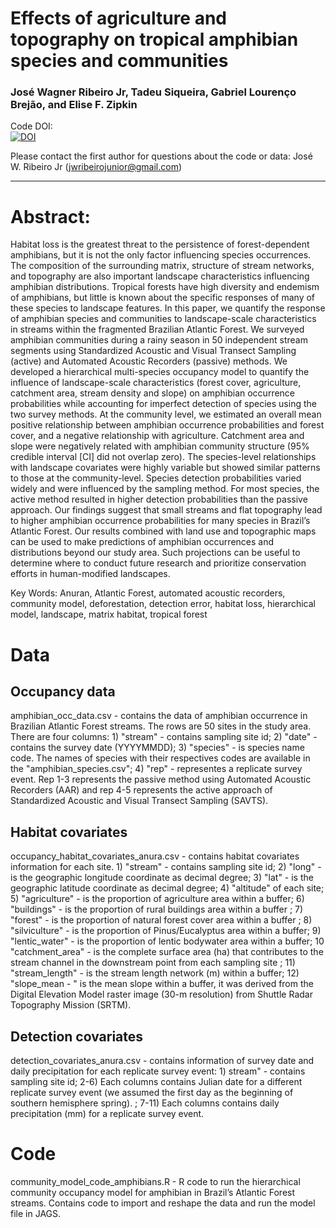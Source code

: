 # Effects of agriculture and topography on tropical amphibian species and communities

### José Wagner Ribeiro Jr, Tadeu Siqueira, Gabriel Lourenço Brejão, and Elise F. Zipkin

Code DOI:  
[![DOI](https://zenodo.org/badge/DOI/10.5281/zenodo.1218018.svg)](https://doi.org/10.5281/zenodo.1218018)

Please contact the first author for questions about the code or data: José W. Ribeiro Jr (jwribeirojunior@gmail.com)
__________________________________________________________________________________________________________________________________________
# Abstract:
Habitat loss is the greatest threat to the persistence of forest-dependent amphibians, but it is not the only factor influencing species occurrences. The composition of the surrounding matrix, structure of stream networks, and topography are also important landscape characteristics influencing amphibian distributions. Tropical forests have high diversity and endemism of amphibians, but little is known about the specific responses of many of these species to landscape features. In this paper, we quantify the response of amphibian species and communities to landscape-scale characteristics in streams within the fragmented Brazilian Atlantic Forest. We surveyed amphibian communities during a rainy season in 50 independent stream segments using Standardized Acoustic and Visual Transect Sampling (active) and Automated Acoustic Recorders (passive) methods. We developed a hierarchical multi-species occupancy model to quantify the influence of landscape-scale characteristics (forest cover, agriculture, catchment area, stream density and slope) on amphibian occurrence probabilities while accounting for imperfect detection of species using the two survey methods. At the community level, we estimated an overall mean positive relationship between amphibian occurrence probabilities and forest cover, and a negative relationship with agriculture. Catchment area and slope were negatively related with amphibian community structure (95% credible interval [CI] did not overlap zero). The species-level relationships with landscape covariates were highly variable but showed similar patterns to those at the community-level. Species detection probabilities varied widely and were influenced by the sampling method. For most species, the active method resulted in higher detection probabilities than the passive approach. Our findings suggest that small streams and flat topography lead to higher amphibian occurrence probabilities for many species in Brazil’s Atlantic Forest. Our results combined with land use and topographic maps can be used to make predictions of amphibian occurrences and distributions beyond our study area. Such projections can be useful to determine where to conduct future research and prioritize conservation efforts in human-modified landscapes.

Key Words: Anuran, Atlantic Forest, automated acoustic recorders, community model, deforestation, detection error, habitat loss, hierarchical model, landscape, matrix habitat, tropical forest

# Data
## Occupancy data

amphibian_occ_data.csv - contains the data of amphibian occurrence in Brazilian Atlantic Forest streams. The rows are 50 sites in the study area. There are four columns: 1) "stream" - contains sampling site id; 2) "date" - contains the survey date (YYYYMMDD); 3) "species" - is species name code. The names of species with their respectives codes are available in the "amphibian_species.csv"; 4) "rep" - representes a replicate survey event. Rep 1-3 represents the passive method using Automated Acoustic Recorders (AAR) and rep 4-5 represents the active approach of Standardized Acoustic and Visual Transect Sampling (SAVTS).

## Habitat covariates
occupancy_habitat_covariates_anura.csv - contains habitat covariates information for each site. 1) "stream" - contains sampling site id;	2) "long" - is the geographic longitude coordinate as decimal degree; 3)	"lat" - is the geographic latitude coordinate as decimal degree; 4)	"altitude" of each site;	5) "agriculture" -  is the proportion of agriculture area within a buffer; 6) "buildings" - is the proportion of rural buildings area within a buffer ; 7) "forest" - is the proportion of natural forest cover area within a buffer ; 8) "silviculture" - is the proportion of Pinus/Eucalyptus area within a buffer; 9) "lentic_water" - is the proportion of lentic bodywater area within a buffer; 10 "catchment_area" -  is the complete surface area (ha) that contributes to the stream channel in the downstream point from each sampling site ; 11)	"stream_length" - is the stream length network (m) within a buffer; 12)	"slope_mean - " is the mean slope within a buffer, it was derived from the Digital Elevation Model raster image (30-m resolution) from Shuttle Radar Topography Mission (SRTM).

## Detection covariates
detection_covariates_anura.csv - contains information of survey date and daily precipitation for each replicate survey event: 1) stream" - contains sampling site id; 2-6) Each columns contains Julian date for a different replicate survey event (we assumed the first day as the beginning of southern hemisphere spring). ; 7-11) Each columns contains daily precipitation (mm) for a replicate survey event. 

# Code
community_model_code_amphibians.R - R code to run the hierarchical community occupancy model for amphibian in Brazil’s Atlantic Forest streams. Contains code to import and reshape the data and run the model file in JAGS.
